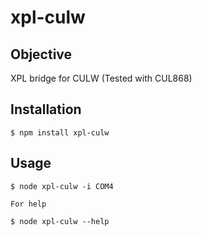 # xpl-culw

## Objective

XPL bridge for CULW   (Tested with CUL868)

## Installation

    $ npm install xpl-culw
    
## Usage

    $ node xpl-culw -i COM4

	For help

    $ node xpl-culw --help


